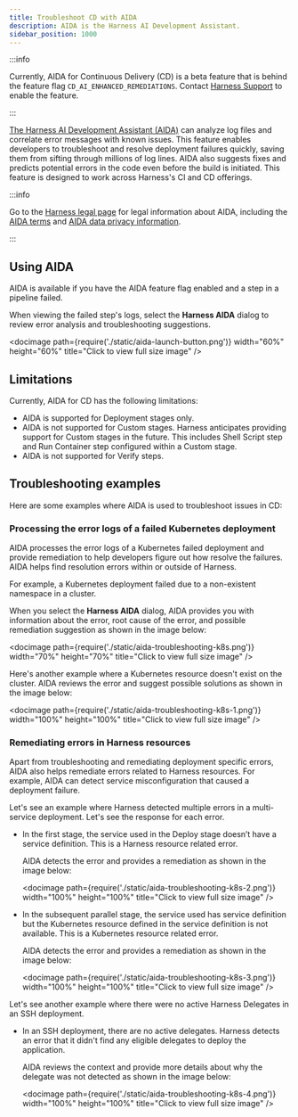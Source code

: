```yaml
---
title: Troubleshoot CD with AIDA
description: AIDA is the Harness AI Development Assistant.
sidebar_position: 1000
---
```


:::info

Currently, AIDA for Continuous Delivery (CD) is a beta feature that is behind the feature flag `CD_AI_ENHANCED_REMEDIATIONS`. Contact [Harness Support](mailto:support@harness.io) to enable the feature.

:::

[The Harness AI Development Assistant (AIDA)](https://harness.io/products/aida) can analyze log files and correlate error messages with known issues. This feature enables developers to troubleshoot and resolve deployment failures quickly, saving them from sifting through millions of log lines. AIDA also suggests fixes and predicts potential errors in the code even before the build is initiated. This feature is designed to work across Harness's CI and CD offerings.

:::info

Go to the [Harness legal page](https://www.harness.io/legal) for legal information about AIDA, including the [AIDA terms](https://www.harness.io/legal/aida-terms) and [AIDA data privacy information](https://www.harness.io/legal/aida-privacy).

:::

<!-- Video: AIDA demo
https://www.youtube.com/watch?v=p-3FZM49RqQ-->
<docvideo src="https://www.youtube.com/watch?v=p-3FZM49RqQ" />

## Using AIDA

AIDA is available if you have the AIDA feature flag enabled and a step in a pipeline failed.

When viewing the failed step's logs, select the **Harness AIDA** dialog to review error analysis and troubleshooting suggestions.

<docimage path={require('./static/aida-launch-button.png')} width="60%" height="60%" title="Click to view full size image" /> 

## Limitations

Currently, AIDA for CD has the following limitations: 
- AIDA is supported for Deployment stages only.
- AIDA is not supported for Custom stages. Harness anticipates providing support for Custom stages in the future. This includes Shell Script step and Run Container step configured within a Custom stage.
- AIDA is not supported for Verify steps.

## Troubleshooting examples

Here are some examples where AIDA is used to troubleshoot issues in CD: 

### Processing the error logs of a failed Kubernetes deployment

AIDA processes the error logs of a Kubernetes failed deployment and provide remediation to help developers figure out how resolve the failures. AIDA helps find resolution errors within or outside of Harness.

For example, a Kubernetes deployment failed due to a non-existent namespace in a cluster. 

When you select the **Harness AIDA** dialog, AIDA provides you with information about the error, root cause of the error, and possible remediation suggestion as shown in the image below: 

<docimage path={require('./static/aida-troubleshooting-k8s.png')} width="70%" height="70%" title="Click to view full size image" /> 

Here's another example where a Kubernetes resource doesn't exist on the cluster. AIDA reviews the error and suggest possible solutions as shown in the image below: 

<docimage path={require('./static/aida-troubleshooting-k8s-1.png')} width="100%" height="100%" title="Click to view full size image" /> 

### Remediating errors in Harness resources

Apart from troubleshooting and remediating deployment specific errors, AIDA also helps remediate errors related to Harness resources. For example, AIDA can detect service misconfiguration that caused a deployment failure.

Let's see an example where Harness detected multiple errors in a multi-service deployment. Let's see the response for each error.

* In the first stage, the service used in the Deploy stage doesn’t have a service definition. This is a Harness resource related error.
  
  AIDA detects the error and provides a remediation as shown in the image below:  
  
  <docimage path={require('./static/aida-troubleshooting-k8s-2.png')} width="100%" height="100%" title="Click to view full size image" />

* In the subsequent parallel stage, the service used has service definition but the Kubernetes resource defined in the service definition is not available. This is a Kubernetes resource related error.
  
  AIDA detects the error and provides a remediation as shown in the image below:  

  <docimage path={require('./static/aida-troubleshooting-k8s-3.png')} width="100%" height="100%" title="Click to view full size image" />

Let's see another example where there were no active Harness Delegates in an SSH deployment. 

* In an SSH deployment, there are no active delegates. Harness detects an error that it didn't find any eligible delegates to deploy the application. 
  
  AIDA reviews the context and provide more details about why the delegate was not detected as shown in the image below:  

  <docimage path={require('./static/aida-troubleshooting-k8s-4.png')} width="100%" height="100%" title="Click to view full size image" />


  
